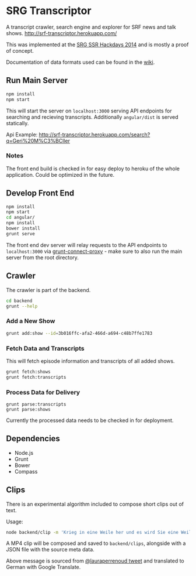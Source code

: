 # SRG Transcriptor

A transcript crawler, search engine and explorer for SRF news and talk shows.
http://srf-transcriptor.herokuapp.com/

This was implemented at the [SRG SSR Hackdays 2014](http://blog.hackdays.ch/?p=55) and is mostly a proof of concept.

Documentation of data formats used can be found in the [wiki](https://github.com/crackofdusk/srg-transcriptor/wiki).

## Run Main Server

```bash
npm install
npm start
```

This will start the server on `localhost:3000` serving API endpoints for searching and recieving transcripts. Additionally `angular/dist` is served statically.

Api Example:
http://srf-transcriptor.herokuapp.com/search?q=Geri%20M%C3%BCller

### Notes

The front end build is checked in for easy deploy to heroku of the whole application. Could be optimized in the future.

## Develop Front End

```bash
npm install
npm start
cd angular/
npm install
bower install
grunt serve
```

The front end dev server will relay requests to the API endpoints to `localhost:3000` via [grunt-connect-proxy](https://github.com/drewzboto/grunt-connect-proxy) - make sure to also run the main server from the root directory.

## Crawler

The crawler is part of the backend.

```bash
cd backend
grunt --help
```

### Add a New Show

```bash
grunt add:show --id=3b016ffc-afa2-466d-a694-c48b7ffe1783
```

### Fetch Data and Transcripts

This will fetch episode information and transcripts of all added shows.

```bash
grunt fetch:shows
grunt fetch:transcripts
```

### Process Data for Delivery

```
grunt parse:transcripts
grunt parse:shows
```

Currently the processed data needs to be checked in for deployment.

## Dependencies
- Node.js
- Grunt
- Bower
- Compass

## Clips

There is an experimental algorithm included to compose short clips out of text.

Usage:
```bash
node backend/clip -m 'Krieg in eine Weile her und es wird Sie eine Weile nicht sehen können, den Fall von ihm zu bekommen, ist nicht ein Problem mit ihm für eine Weile her,'
```

A MP4 clip will be composed and saved to `backend/clips`, alongside with a JSON file with the source meta data.

Above message is sourced from [@lauraperrenoud tweet](https://twitter.com/lauraperrenoud/status/706084373335056384) and translated to German with Google Translate.
